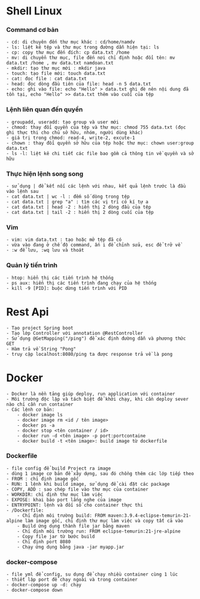 # Shell Linux

### Command cơ bản
    - cd: di chuyên đến thư mục khác : cd/home/namdv
    - ls: liệt kê tệp và thư mục trong đường dẫn hiện tại: ls 
    - cp: copy thư mục đến đích: cp data.txt /home
    - mv: di chuyển thư mục, file đến nơi chỉ định hoặc đổi tên: mv data.txt /home , mv data.txt namdoan.txt
    - mkdir: tạo thư mục mới : mkdir java
    - touch: tạo file mới: touch data.txt
    - cat: đọc file : cat data.txt
    - head: đọc dòng đầu tiên của file: head -n 5 data.txt
    - echo: ghi vào file: echo "Hello" > data.txt ghi đè nên nội dung đã tồn tại, echo "Hello" >> data.txt thêm vào cuối của tệp
### Lệnh liên quan đến quyền
    - groupadd, useradd: tạo group và user mới
    - chmod: thay đổi quyền của tệp và thư mục: chmod 755 data.txt (đọc ghi thực thi cho chủ sở hữu, nhóm, người dùng khác)
    - giá trị trong chmod: read-4, write-2, excute-1
    - chown : thay đổi quyền sở hữu của tệp hoặc thư mục: chown user:group data.txt
    - ls -l: liệt kê chi tiết các file bao gồm cả thông tin về quyền và sở hữu
### Thực hiện lệnh song song
    - sử dụng | để kết nối các lệnh với nhau, kết quả lệnh trước là đầu vào lệnh sau
    - cat data.txt | wc -l : đếm số dòng trong tệp
    - cat data.txt | grep "a" : tìm các vị trí có kí tự a
    - cat data.txt | head -2 : hiển thị 2 dòng đầu của tệp
    - cat data.txt | tail -2 : hiển thị 2 dòng cuối của tệp
### Vim
    - vim: vim data.txt : tạo hoặc mở tệp đã có
    - vừa vào đang ở chế độ command, ấn i để chỉnh sửa, esc để trở về
    - :w để lưu, :wq lưu và thoát
### Quản lý tiến trình
    - htop: hiển thị các tiến trình hệ thống
    - ps aux: hiển thị các tiến trình đang chạy của hệ thống
    - kill -9 [PID]: buộc dừng tiến trình với PID

# Rest Api 
    - Tạo project Spring boot
    - Tạo lớp Controller với annotation @RestController
    - Sử dụng @GetMapping("/ping") để xác định đường dẫn và phương thức GET
    - Hàm trả về String "Pong"
    - truy cập localhost:8080/ping ta được response trả về là pong
# Docker
    - Docker là nền tảng giúp deploy, run application với container
    - Môi trường độc lập và tách biệt để khởi chạy, khi cần deploy sever nào chỉ cần run container
    - Các lệnh cơ bản:
        - docker image ls
        - docker image rm <id / tên image>
        - docker ps -a
        - docker stop <tên container / id>
        - docker run -d <tên image> -p port:portcontaine
        - docker build -t <tên image>: build image từ dockerfile 
### Dockerfile
    - file config để build Project ra image
    - dùng 1 image cơ bản để xây dựng, sau đó chồng thêm các lớp tiếp theo
    - FROM : chỉ định image gốc
    - RUN: 1 lệnh khi build image, sử dụng để cài đặt các package
    - COPY, ADD : sao chép file vào thư mục của container
    - WORKDIR: chỉ định thư mục làm việc
    - EXPOSE: khai báo port lắng nghe của image
    - ENTRYPOINT: lệnh và đối số cho container thực thi
    - /Dockerfile:
        - Chỉ định môi trường build: FROM maven:3.9.4-eclipse-temurin-21-alpine làm image gốc, chỉ định thư mục làm việc và copy tất cả vào
        - Build ứng dụng thành file jar bằng maven
        - Chỉ định môi trường run: FROM eclipse-temurin:21-jre-alpine
        - Copy file jar từ bước build 
        - Chỉ định port 8080
        - Chạy ứng dụng bằng java -jar myapp.jar
### docker-compose
    - file yml để config, su dụng để chạy nhiều container cùng 1 lúc
    - thiết lập port để chạy ngoài và trong container
    - docker-compose up -d: chạy 
    - docker-compose down